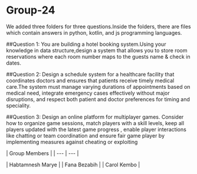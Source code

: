 # Group-24
We added three folders for three questions.Inside the folders, there are files which contain answers in python, kotlin, and js programming languages.

##Question 1:
You are building a hotel booking system.Using your knowledge in data structure,design a system that allows you to store room reservations where each room number maps to the guests name & check in dates.

##Question 2: 
Design a schedule system for a healthcare facility that coordinates doctors and ensures that patients receive timely medical care.The system must manage varying durations of appointments based on medical need, integrate emergency cases effectively without major disruptions, and respect both patient and doctor preferences for timing and speciality.


##Question 3: 
Design an online platform for multiplayer games. Consider how to organize game sessions, match players with a skill levels, keep all players updated with the latest game progress , enable player interactions like chatting or team coordination and ensure fair game player by implementing measures against cheating or exploiting

| Group Members |
| --- | --- |

| Habtamnesh Marye |
| Fana Bezabih |
| Carol Kembo |

